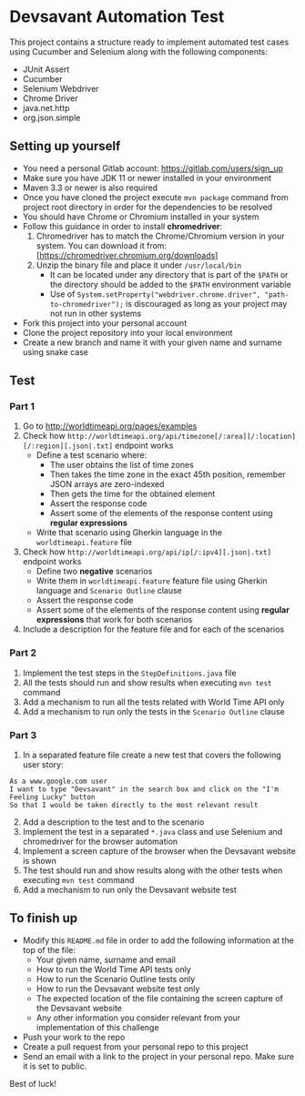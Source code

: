 # Devsavant Automation Test

This project contains a structure ready to implement automated test cases using Cucumber and Selenium along with the following components:

- JUnit Assert
- Cucumber
- Selenium Webdriver
- Chrome Driver
- java.net.http
- org.json.simple

## Setting up yourself

- You need a personal Gitlab account: https://gitlab.com/users/sign_up
- Make sure you have JDK 11 or newer installed in your environment
- Maven 3.3 or newer is also required
- Once you have cloned the project execute `mvn package` command from project root directory in order for the dependencies to be resolved
- You should have Chrome or Chromium installed in your system
- Follow this guidance in order to install **chromedriver**:
    1. Chromedriver has to match the Chrome/Chromium version in your system. You can download it from: [https://chromedriver.chromium.org/downloads]
    2. Unzip the binary file and place it under `/usr/local/bin`
        - It can be located under any directory that is part of the `$PATH` or the directory should be added to the `$PATH` environment variable
        - Use of `System.setProperty("webdriver.chrome.driver", "path-to-chromedriver");` is discouraged as long as your project may not run in other systems
- Fork this project into your personal account
- Clone the project repository into your local environment
- Create a new branch and name it with your given name and surname using snake case

## Test

### Part 1

1. Go to http://worldtimeapi.org/pages/examples
2. Check how `http://worldtimeapi.org/api/timezone[/:area][/:location][/:region][.json|.txt]` endpoint works
    - Define a test scenario where:
        - The user obtains the list of time zones
        - Then takes the time zone in the exact 45th position, remember JSON arrays are zero-indexed
        - Then gets the time for the obtained element
        - Assert the response code
        - Assert some of the elements of the response content using **regular expressions**
    - Write that scenario using Gherkin language in the `worldtimeapi.feature` file
3. Check how `http://worldtimeapi.org/api/ip[/:ipv4][.json|.txt]` endpoint works    
    - Define two **negative** scenarios
    - Write them in `worldtimeapi.feature` feature file using Gherkin language and `Scenario Outline` clause
    - Assert the response code
    - Assert some of the elements of the response content using **regular expressions** that work for both scenarios
4. Include a description for the feature file and for each of the scenarios

### Part 2

1. Implement the test steps in the `StepDefinitions.java` file
2. All the tests should run and show results when executing `mvn test` command
3. Add a mechanism to run all the tests related with World Time API only
4. Add a mechanism to run only the tests in the `Scenario Outline` clause

### Part 3

1. In a separated feature file create a new test that covers the following user story:
```
As a www.google.com user
I want to type "Devsavant" in the search box and click on the "I'm Feeling Lucky" button
So that I would be taken directly to the most relevant result
```
2. Add a description to the test and to the scenario
3. Implement the test in a separated `*.java` class and use Selenium and chromedriver for the browser automation
4. Implement a screen capture of the browser when the Devsavant website is shown
5. The test should run and show results along with the other tests when executing `mvn test` command
6. Add a mechanism to run only the Devsavant website test

## To finish up

- Modify this `README.md` file in order to add the following information at the top of the file:
    - Your given name, surname and email
    - How to run the World Time API tests only
    - How to run the Scenario Outline tests only
    - How to run the Devsavant website test only
    - The expected location of the file containing the screen capture of the Devsavant website
    - Any other information you consider relevant from your implementation of this challenge
- Push your work to the repo
- Create a pull request from your personal repo to this project
- Send an email with a link to the project in your personal repo. Make sure it is set to public.

Best of luck!

